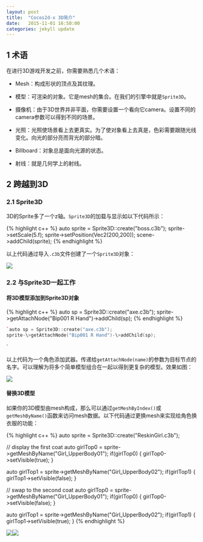 ```yaml
---
layout: post
title:  "Cocos2d-x 3D简介"
date:   2015-11-01 16:50:00
categories: jekyll update
---
```

## 1 术语
在进行3D游戏开发之前，你需要熟悉几个术语：
- Mesh：构成形状的顶点及其纹理。

- 模型：可渲染的对象。它是mesh的集合。在我们的引擎中就是`Sprite3D`。

- 摄像机：由于3D世界并非平面，你需要设置一个看向它camera。设置不同的camera参数可以得到不同的场景。

- 光照：光照使场景看上去更真实。为了使对象看上去真是，色彩需要跟随光线变化。向光的部分亮而背光的部分暗。

- Billboard：对象总是面向光源的状态。

- 射线：就是几何学上的射线。

## 2 跨越到3D

### 2.1 Sprite3D

3D的Sprite多了一个z轴。`Sprite3D`的加载与显示如以下代码所示：

{% highlight c++ %}
auto sprite = Sprite3D::create("boss.c3b");
sprite-\>setScale(5.f);
sprite-\>setPosition(Vec2(200,200));
scene-\>addChild(sprite);
{% endhighlight %}

以上代码通过导入`.c3b`文件创建了一个`Sprite3D`对象：

![][image-1]

### 2.2 与Sprite3D一起工作

#### 将3D模型添加到Sprite3D对象

{% highlight c++ %}
auto sp = Sprite3D::create("axe.c3b");
sprite-\>getAttachNode("Bip001 R Hand")-\>addChild(sp);
{% endhighlight %}

```c++
`auto sp = Sprite3D::create("axe.c3b");
sprite-\>getAttachNode("Bip001 R Hand")-\>addChild(sp);
```
`

以上代码为一个角色添加武器。传递给`getAttachNode(name)`的参数为目标节点的名字。可以理解为将多个简单模型组合在一起以得到更复杂的模型。效果如图：

![][image-2]

#### 替换3D模型
如果你的3D模型由mesh构成，那么可以通过`getMeshByIndex()`或`getMeshByName()`函数来访问mesh数据。以下代码通过更换mesh来实现给角色换衣服的功能：

{% highlight c++ %}
auto sprite = Sprite3D::create("ReskinGirl.c3b");

// display the first coat
auto girlTop0 = sprite-\>getMeshByName("Girl_UpperBody01");
if(girlTop0)
{
girlTop0-\>setVisible(true);
}

auto girlTop1 = sprite-\>getMeshByName("Girl_UpperBody02");
if(girlTop1)
{
girlTop1-\>setVisible(false);
}

// swap to the second coat
auto girlTop0 = sprite-\>getMeshByName("Girl_UpperBody01");
if(girlTop0)
{
   girlTop0-\>setVisible(false);
}

auto girlTop1 = sprite-\>getMeshByName("Girl_UpperBody02");
if(girlTop1)
{
girlTop1-\>setVisible(true);
}
{% endhighlight %}

![][image-3]![][image-4]





[image-1]:	http://www.cocos2d-x.org/attachments/download/5537
[image-2]:	http://www.cocos2d-x.org/attachments/download/5541
[image-3]:	http://www.cocos2d-x.org/attachments/download/5546
[image-4]:	http://www.cocos2d-x.org/attachments/download/5544